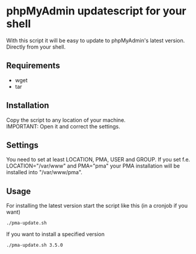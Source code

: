 # phpMyAdmin updatescript for your shell
With this script it will be easy to update to phpMyAdmin's latest version. Directly from your shell.

## Requirements
- wget
- tar

## Installation
Copy the script to any location of your machine.   
IMPORTANT: Open it and correct the settings.

## Settings

You need to set at least LOCATION, PMA, USER and GROUP. If you set f.e. LOCATION="/var/www" and PMA="pma" your PMA
installation will be installed into "/var/www/pma".

## Usage
For installing the latest version start the script like this (in a cronjob if you want)

    ./pma-update.sh

If you want to install a specified version

    ./pma-update.sh 3.5.0


 
